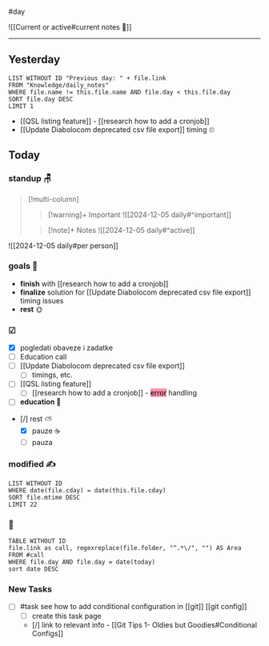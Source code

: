 #day

![[Current or active#current notes 📓]]

---
## Yesterday
```dataview
LIST WITHOUT ID "Previous day: " + file.link
FROM "Knowledge/daily_notes"
WHERE file.name != this.file.name AND file.day < this.file.day
SORT file.day DESC
LIMIT 1
```
- [[QSL listing feature]] - [[research how to add a cronjob]]
- [[Update Diabolocom deprecated csv file export]] timing ⏲

## Today

### standup 🪑

> [!multi-column]
>> [!warning]+ Important
>> ![[2024-12-05 daily#^important]]
>
>> [!note]+ Notes
>> ![[2024-12-05 daily#^active]]

![[2024-12-05 daily#per person]]

###  goals 🎏
- **finish** with [[research how to add a cronjob]]
- **finalize** solution for [[Update Diabolocom deprecated csv file export]] timing issues
- **rest** 🌞

### ☑
- [x] pogledati  obaveze i zadatke
- [ ] Education call
- [ ] [[Update Diabolocom deprecated csv file export]]
	- [ ] timings, etc.
- [ ] [[QSL listing feature]]
	- [ ] [[research how to add a cronjob]] - <mark style="background: #FF5582A6;">error</mark> handling
- [ ] **education 🎒**
- [/] rest ⛅ 
	- [x] pauze ☕
	- [ ] pauza

### modified ✍
```dataview
LIST WITHOUT ID
WHERE date(file.cday) = date(this.file.cday)
SORT file.mtime DESC
LIMIT 22
```
### 🤙
```dataview
TABLE WITHOUT ID
file.link as call, regexreplace(file.folder, "^.*\/", "") AS Area
FROM #call
WHERE file.day AND file.day = date(today)
sort date DESC
```

### New Tasks
- [ ] #task see how to add conditional configuration in [[git]] [[git config]]
	- [ ] create this task page
	- [/] link to relevant info - [[Git Tips 1- Oldies but Goodies#Conditional Configs]]
	